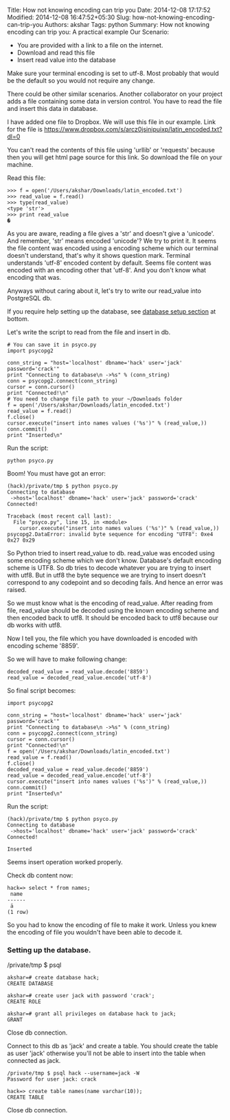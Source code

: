 Title: How not knowing encoding can trip you
Date: 2014-12-08 17:17:52
Modified: 2014-12-08 16:47:52+05:30
Slug: how-not-knowing-encoding-can-trip-you
Authors: akshar
Tags: python
Summary: How not knowing encoding can trip you: A practical example
Our Scenario:

* You are provided with a link to a file on the internet.
* Download and read this file
* Insert read value into the database

Make sure your terminal encoding is set to utf-8. Most probably that would be the default so you would not require any change.

There could be other similar scenarios. Another collaborator on your project adds a file containing some data in version control. You have to read the file and insert this data in database.

I have added one file to Dropbox. We will use this file in our example. Link for the file is <a href="https://www.dropbox.com/s/arcz0jsinipuixp/latin_encoded.txt?dl=0" target="_blank">https://www.dropbox.com/s/arcz0jsinipuixp/latin_encoded.txt?dl=0</a>

You can't read the contents of this file using 'urllib' or 'requests' because then you will get html page source for this link. So download the file on your machine.

Read this file:

	>>> f = open('/Users/akshar/Downloads/latin_encoded.txt')
	>>> read_value = f.read()
	>>> type(read_value)
	<type 'str'>
	>>> print read_value
	�

As you are aware, reading a file gives a 'str' and doesn't give a 'unicode'. And remember, 'str' means encoded 'unicode'? We try to print it. It seems the file content was encoded using a encoding scheme which our terminal doesn't understand, that's why it shows question mark. Terminal understands 'utf-8' encoded content by default. Seems file content was encoded with an encoding other that 'utf-8'. And you don't know what encoding that was.

Anyways without caring about it, let's try to write our read_value into PostgreSQL db.

If you require help setting up the database, see <a href="#database-setup">database setup section</a> at bottom.

Let's write the script to read from the file and insert in db.

	# You can save it in psyco.py
	import psycopg2

	conn_string = "host='localhost' dbname='hack' user='jack' password='crack'"
	print "Connecting to database\n ->%s" % (conn_string)
	conn = psycopg2.connect(conn_string)
	cursor = conn.cursor()
	print "Connected!\n"
	# You need to change file path to your ~/Downloads folder
	f = open('/Users/akshar/Downloads/latin_encoded.txt')
	read_value = f.read()
	f.close()
	cursor.execute("insert into names values ('%s')" % (read_value,))
	conn.commit()
	print "Inserted\n"

Run the script:

	python psyco.py

Boom! You must have got an error:

	(hack)/private/tmp $ python psyco.py
	Connecting to database
	 ->host='localhost' dbname='hack' user='jack' password='crack'
	Connected!

	Traceback (most recent call last):
	  File "psyco.py", line 15, in <module>
		cursor.execute("insert into names values ('%s')" % (read_value,))
	psycopg2.DataError: invalid byte sequence for encoding "UTF8": 0xe4 0x27 0x29

So Python tried to insert read_value to db. read_value was encoded using some encoding scheme which we don't know. Database's default encoding scheme is UTF8. So db tries to decode whatever you are trying to insert with utf8. But in utf8 the byte sequence we are trying to insert doesn't correspond to any codepoint and so decoding fails. And hence an error was raised.

So we must know what is the encoding of read_value. After reading from file, read_value should be decoded using the known encoding scheme and then encoded back to utf8. It should be encoded back to utf8 because our db works with utf8.

Now I tell you, the file which you have downloaded is encoded with encoding scheme '8859'.

So we will have to make following change:

	decoded_read_value = read_value.decode('8859')
	read_value = decoded_read_value.encode('utf-8')

So final script becomes:

	import psycopg2

	conn_string = "host='localhost' dbname='hack' user='jack' password='crack'"
	print "Connecting to database\n ->%s" % (conn_string)
	conn = psycopg2.connect(conn_string)
	cursor = conn.cursor()
	print "Connected!\n"
	f = open('/Users/akshar/Downloads/latin_encoded.txt')
	read_value = f.read()
	f.close()
	decoded_read_value = read_value.decode('8859')
	read_value = decoded_read_value.encode('utf-8')
	cursor.execute("insert into names values ('%s')" % (read_value,))
	conn.commit()
	print "Inserted\n"

Run the script:

	(hack)/private/tmp $ python psyco.py
	Connecting to database
	 ->host='localhost' dbname='hack' user='jack' password='crack'
	Connected!

	Inserted

Seems insert operation worked properly.

Check db content now:

	hack=> select * from names;
	 name
	------
	 ä
	(1 row)

So you had to know the encoding of file to make it work. Unless you knew the encoding of file you wouldn't have been able to decode it.


<h3><a name="database-setup">Setting up the database.</a></h3>
	/private/tmp $ psql

	akshar=# create database hack;
	CREATE DATABASE

	akshar=# create user jack with password 'crack';
	CREATE ROLE

	akshar=# grant all privileges on database hack to jack;
	GRANT

Close db connection.

Connect to this db as 'jack' and create a table. You should create the table as user 'jack' otherwise you'll not be able to insert into the table when connected as jack.

	/private/tmp $ psql hack --username=jack -W
	Password for user jack: crack

	hack=> create table names(name varchar(10));
	CREATE TABLE

Close db connection.


